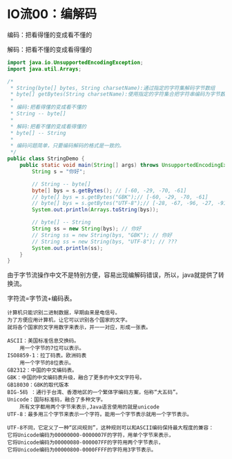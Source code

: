 # IO流00：编解码

编码：把看得懂的变成看不懂的

解码：把看不懂的变成看得懂的

```java
import java.io.UnsupportedEncodingException;
import java.util.Arrays;

/*
 * String(byte[] bytes, String charsetName):通过指定的字符集解码字节数组
 * byte[] getBytes(String charsetName):使用指定的字符集合把字符串编码为字节数组
 * 
 * 编码:把看得懂的变成看不懂的
 * String -- byte[]
 * 
 * 解码:把看不懂的变成看得懂的
 * byte[] -- String
 * 
 * 编码问题简单，只要编码解码的格式是一致的。
 */
public class StringDemo {
	public static void main(String[] args) throws UnsupportedEncodingException {
		String s = "你好";

		// String -- byte[]
		byte[] bys = s.getBytes(); // [-60, -29, -70, -61]
		// byte[] bys = s.getBytes("GBK");// [-60, -29, -70, -61]
		// byte[] bys = s.getBytes("UTF-8");// [-28, -67, -96, -27, -91, -67]
		System.out.println(Arrays.toString(bys));

		// byte[] -- String
		String ss = new String(bys); // 你好
		// String ss = new String(bys, "GBK"); // 你好
		// String ss = new String(bys, "UTF-8"); // ???
		System.out.println(ss);
	}
}

```

由于字节流操作中文不是特别方便，容易出现编解码错误，所以，java就提供了转换流。

字符流=字节流+编码表。

	计算机只能识别二进制数据，早期由来是电信号。
	为了方便应用计算机，让它可以识别各个国家的文字。
	就将各个国家的文字用数字来表示，并一一对应，形成一张表。

	ASCII：美国标准信息交换码。
		用一个字节的7位可以表示。
	ISO8859-1：拉丁码表。欧洲码表
		用一个字节的8位表示。
	GB2312：中国的中文编码表。
	GBK：中国的中文编码表升级，融合了更多的中文文字符号。
	GB18030：GBK的取代版本
	BIG-5码 ：通行于台湾、香港地区的一个繁体字编码方案，俗称“大五码”。
	Unicode：国际标准码，融合了多种文字。
		所有文字都用两个字节来表示,Java语言使用的就是unicode
	UTF-8：最多用三个字节来表示一个字符。能用一个字节表示就用一个字节表示。

	UTF-8不同，它定义了一种“区间规则”，这种规则可以和ASCII编码保持最大程度的兼容：
	它将Unicode编码为00000000-0000007F的字符，用单个字节来表示，
	它将Unicode编码为00000080-000007FF的字符用两个字节表示，
	它将Unicode编码为00000800-0000FFFF的字符用3字节表示。
